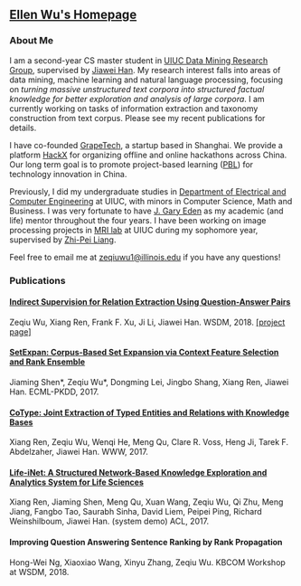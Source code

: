## [Ellen Wu's Homepage](http://ellenmellon.github.io/)

### About Me

I am a second-year CS master student in [UIUC Data Mining Research Group](http://dm1.cs.uiuc.edu/), supervised by [Jiawei Han](http://hanj.cs.illinois.edu/). My research interest falls into areas of data mining, machine learning and natural language processing, focusing on *turning massive unstructured text corpora into structured factual knowledge for better exploration and analysis of large corpora*. I am currently working on tasks of information extraction and taxonomy construction from text corpus. Please see my recent publications for details. 

I have co-founded [GrapeTech](https://www.hackx.org/aboutUs), a startup based in Shanghai. We provide a platform [HackX](https://www.hackx.org) for organizing offline and online hackathons across China. Our long term goal is to promote project-based learning ([PBL](https://en.wikipedia.org/wiki/Project-based_learning)) for technology innovation in China. 

Previously, I did my undergraduate studies in [Department of Electrical and Computer Engineering](https://ece.illinois.edu/) at UIUC, with minors in Computer Science, Math and Business. I was very fortunate to have [J. Gary Eden](https://ece.illinois.edu/directory/profile/jgeden) as my academic (and life) mentor throughout the four years. I have been working on image processing projects in [MRI lab](http://mri.beckman.uiuc.edu/) at UIUC during my sophomore year, supervised by [Zhi-Pei Liang](https://ece.illinois.edu/directory/profile/z-liang). 

Feel free to email me at [zeqiuwu1@illinois.edu](mailto:zeqiuwu1@illinois.edu) if you have any questions!

### Publications

#### [Indirect Supervision for Relation Extraction Using Question-Answer Pairs](https://arxiv.org/pdf/1710.11169.pdf)
Zeqiu Wu, Xiang Ren, Frank F. Xu, Ji Li, Jiawei Han. WSDM, 2018. [[project page]](https://ellenmellon.github.io/ReQuest/)


#### [SetExpan: Corpus-Based Set Expansion via Context Feature Selection and Rank Ensemble](http://ecmlpkdd2017.ijs.si/papers/paperID296.pdf)
Jiaming Shen*, Zeqiu Wu*, Dongming Lei, Jingbo Shang, Xiang Ren, Jiawei Han. ECML-PKDD, 2017.


#### [CoType: Joint Extraction of Typed Entities and Relations with Knowledge Bases](https://arxiv.org/pdf/1610.08763.pdf)
Xiang Ren, Zeqiu Wu, Wenqi He, Meng Qu, Clare R. Voss, Heng Ji, Tarek F. Abdelzaher, Jiawei Han. WWW, 2017.


#### [Life-iNet: A Structured Network-Based Knowledge Exploration and Analytics System for Life Sciences](http://xren7.web.engr.illinois.edu/acl2017_camera%20ready.pdf)
Xiang Ren, Jiaming Shen, Meng Qu, Xuan Wang, Zeqiu Wu, Qi Zhu, Meng Jiang, Fangbo Tao, Saurabh Sinha, David Liem, Peipei Ping, Richard Weinshilboum, Jiawei Han. (system demo) ACL, 2017.


#### Improving Question Answering Sentence Ranking by Rank Propagation
Hong-Wei Ng, Xiaoxiao Wang, Xinyu Zhang, Zeqiu Wu. KBCOM Workshop at WSDM, 2018.

